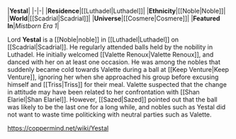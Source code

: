 |**Yestal**|
|-|-|
|**Residence**|[[Luthadel\|Luthadel]]|
|**Ethnicity**|[[Noble\|Noble]]|
|**World**|[[Scadrial\|Scadrial]]|
|**Universe**|[[Cosmere\|Cosmere]]|
|**Featured In**|*Mistborn Era 1*|

Lord **Yestal** is a [[Noble\|noble]] in [[Luthadel\|Luthadel]] on [[Scadrial\|Scadrial]].
He regularly attended balls held by the nobility in Luthadel. He initially welcomed [[Valette Renoux\|Valette Renoux]], and danced with her on at least one occasion.
He was among the nobles that suddenly became cold towards Valette during a ball at [[Keep Venture\|Keep Venture]], ignoring her when she approached his group before excusing himself and [[Triss\|Triss]] for their meal. Valette suspected that the change in attitude may have been related to her confrontation with [[Shan Elariel\|Shan Elariel]]. However, [[Sazed\|Sazed]] pointed out that the ball was likely to be the last one for a long while, and nobles such as Yestal did not want to waste time politicking with neutral parties such as Valette.



https://coppermind.net/wiki/Yestal